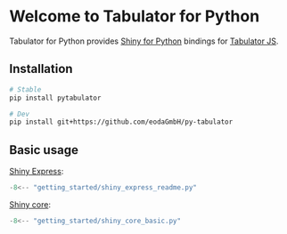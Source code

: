 # Welcome to Tabulator for Python

Tabulator for Python provides [Shiny for Python](https://shiny.posit.co/py/) bindings for [Tabulator JS](https://tabulator.info/).

## Installation

```bash
# Stable
pip install pytabulator

# Dev
pip install git+https://github.com/eodaGmbH/py-tabulator
```

## Basic usage

[Shiny Express](https://shiny.posit.co/blog/posts/shiny-express/):

```python
-8<-- "getting_started/shiny_express_readme.py"
```

[Shiny core](https://shiny.posit.co/py/):

```python
-8<-- "getting_started/shiny_core_basic.py"
```
